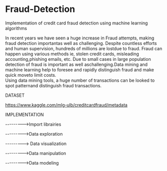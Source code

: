 # Fraud-Detection
Implementation of credit card fraud detection using machine learning algorithms 

In recent years we have seen a huge increase in Fraud attempts, making fraud detection importantas well as challenging. 
Despite countless efforts and human supervision,  hundreds of millions are lostdue to fraud.  Fraud can happen using various methods ie, 
stolen credit cards, misleading accounting,phishing emails, etc.  Due to small cases in large population detection of fraud is important 
as well aschallenging.Data mining and machine learning help to foresee and rapidly distinguish fraud and make quick moveto limit costs.  
Using data mining tools, a huge number of transactions can be looked to spot patternand distinguish fraud transactions.

DATASET

https://www.kaggle.com/mlg-ulb/creditcardfraud/metadata

IMPLEMENTATION

--------->Import librairies

--------->Data exploration

---------> Data visualization

--------->Data manipulation

--------->Data modeling
